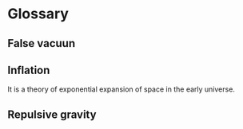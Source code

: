 # Glossary

## False vacuun

## Inflation

It is a theory of exponential expansion of space in the early universe.

## Repulsive gravity

